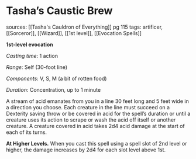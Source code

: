 # Tasha’s Caustic Brew
sources: [[Tasha's Cauldron of Everything]] pg 115
tags: artificer, [[Sorceror]], [[Wizard]], [[1st level]], [[Evocation Spells]]

**1st-level evocation**

*Casting time*: 1 action

*Range*: Self (30-foot line)

*Components*: V, S, M (a bit of rotten food)

*Duration*: Concentration, up to 1 minute

A stream of acid emanates from you in a line 30 feet long and 5 feet wide in a direction you choose. Each creature in the line must succeed on a Dexterity saving throw or be covered in acid for the spell’s duration or until a creature uses its action to scrape or wash the acid off itself or another creature. A creature covered in acid takes 2d4 acid damage at the start of each of its turns.

**At Higher Levels.** When you cast this spell using a spell slot of 2nd level or higher, the damage increases by 2d4 for each slot level above 1st.
